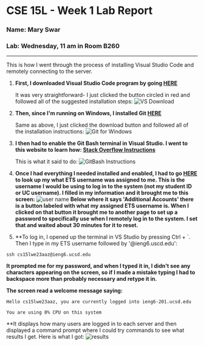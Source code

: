 # CSE 15L - Week 1 Lab Report
### Name: Mary Swar
### Lab: Wednesday, 11 am in Room B260
---

This is how I went through the process of installing Visual Studio Code and remotely connecting to the server.
1. **First, I downloaded Visual Studio Code program by going [HERE](https://code.visualstudio.com/)**
   
   It was very straightforward- I just clicked the button circled in red and followed all of the suggested installation steps:
   ![VS Download](https://lh6.googleusercontent.com/GhZcXHwBR27SpWJJysNOG44PDDRxCAQUBDfCvoL-2VAOJqXPl2DXtopQpY5F85ET5DE=w2400)
   
2. **Then, since I'm running on Windows, I installed Git [HERE](https://gitforwindows.org/)**

   Same as above, I just clicked the download button and followed all of the installation instructions:
   ![Git for Windows](https://lh5.googleusercontent.com/5ezi22X2KdYiWkGtEWcNIkp7I0-pQ0gIFeJ-pCapMm_mijGs0gzkXjHsdkuNI2CiXXM=w2400)
   
3. **I then had to enable the Git Bash terminal in Visual Studio. I went to this website to learn how: [Stack Overflow Instructions](https://stackoverflow.com/questions/42606837/how-do-i-use-bash-on-windows-from-the-visual-studio-code-integrated-terminal/50527994#50527994)**

   This is what it said to do:
   ![GitBash Instructions](https://lh5.googleusercontent.com/3_s3DucybV8aYr_hzQPoJjn8SJE8eeghncSBUxjddFaauZKF7BEMpxGrBe1jzDAvvGQ=w2400)
   
4. **Once I had everything I needed installed and enabled, I had to go [HERE](https://sdacs.ucsd.edu/~icc/index.php) to look up my what ETS username was assigned to me. This is the username I would be using to log in to the system (not my student ID or UC username). I filled in my information and it brought me to this screen:**
   ![user name](https://lh5.googleusercontent.com/KIzyXvWuug0r2GWxco5CbWYLZvfG2I-bVzHK3Nbl-yTi3F7A4i2P9ZMffisPdFHCSDk=w2400)
   **Below where it says 'Additional Accounts' there is a button labeled with what my assigned ETS username is. When I clicked on that button it brought me to another page to set up a password to specifically use when I remotely log in to the system. I set that and waited about 30 minutes for it to reset.**
   
5. **To log in, I opened up the terminal in VS Studio by pressing Ctrl + `. Then I type in my ETS username followed by '@ieng6.uscd.edu': 
```
ssh cs15lwe23aaz@ieng6.ucsd.edu
```
**It prompted me for my password, and when I typed it in, I didn't see any characters appearing on the screen, so if I made a mistake typing I had to backspace more than probably necessary and retype it in.**

**The screen read a welcome message saying:**
```
Hello cs15lwe23aaz, you are currently logged into ieng6-201.ucsd.edu

You are using 0% CPU on this system
```
**It displays how many users are logged in to each server and then displayed a command prompt where I could try commands to see what results I get. Here is what I got:
![results](https://lh5.googleusercontent.com/d2v7AtDRdCYhEK2Fin6Vx1zBR4v3X5x0yA__i2OS6DTZgDgxTUNGFXiUIg7kkmCRG5E=w2400)
